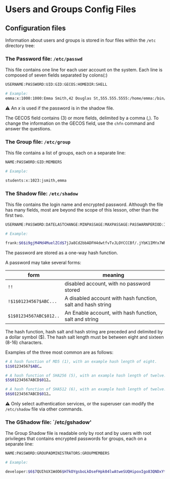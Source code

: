 # Users and Groups Config Files

## Configuration files

Information about users and groups is stored in four files within the `/etc` directory tree:

### The Password file: `/etc/passwd`

This file contains one line for each user account on the system. 
Each line is composed of seven fields separated by colons(:)

```sh
USERNAME:PASSWORD:UID:GID:GECOS:HOMEDIR:SHELL 

# Example:
emma:x:1000:1000:Emma Smith,42 Douglas St,555.555.5555:/home/emma:/bin/bash
```

⚠ An *x* is used if the password is in the shadow file.

The GECOS field contains (3) or more fields, delimited by a comma (,). To change the information on the GECOS field, use the `chfn` command and answer the questions.

### The Group file: `/etc/group` 

This file contains a list of groups, each on a separate line:

```sh
NAME:PASSWORD:GID:MEMBERS

# Example:

students:x:1023:jsmith,emma
```

### The Shadow file: `/etc/shadow`

This file contains the login name and encrypted password. Although the file has many fields, most are beyond the scope of this lesson, other than the first two.

```sh
USERNAME:PASSWORD:DATELASTCHANGE:MINPASSAGE:MAXPASSAGE:PASSWARNPERIOD:INACTIVE:ACCOUNTEXPIRATIONDATE:RESERVED
```

```sh
# Example:

frank:$6$i9gjM4Md4MuelZCd$7jJa8Cd2bbADFH4dwtfvTvJLOYCCCBf/.jYbK1IMYx7Wh4fErXcc2xQVU2N1gb97yIYaiqH.jjJammzof2Jfr/:18029:0:99999:7:::
```

The password are stored as a one-way hash function.

A password may take several forms:

| form                   | meaning                                                     |
|------------------------|-------------------------------------------------------------|
| `!!`                   | disabled account, with no password stored                   |
| `!$1$01234567$ABC...`  | A disabled account with hash function, salt and hash string |
| `$1$01234567ABC$012..` | An Enable account, with hash function, salt and string      |

The hash function, hash salt and hash string are preceded and delimited by a dollar symbol ($). The hash salt length must be between eight and sixteen (8-16) characters. 

Examples of the three most common are as follows:

```sh
# A hash function of MD5 (1), with an example hash length of eight.
$1$01234567$ABC…
```

```sh
# A hash function of SHA256 (5), with an example hash length of twelve.
$5$01234567ABCD$012…
```

```sh
# A hash function of SHA512 (6), with an example hash length of twelve.
$6$01234567ABCD$012…
```

⚠ Only select authentication services, or the superuser can modify the `/etc/shadow` file via other commands.

### The GShadow file: `/etc/gshadow' 

The Group Shadow file is readable only by root and by users with root privileges that contains encrypted passwords for groups, each on a separate line:

```sh
NAME:PASSWORD:GROUPADMINISTRATORS:GROUPMEMBERS
```

```sh
# Example:

developer:$6$7QUIhUX1WdO6$H7kOYgsboLkDseFHpk04lwAtweSUQHipoxIgo83QNDxYtYwgmZTCU0qSCuCkErmyR263rvHiLctZVDR7Ya9Ai1::
```


